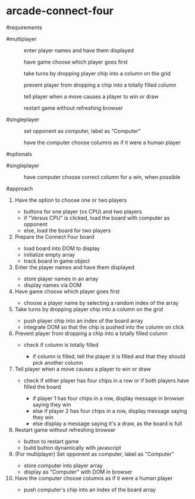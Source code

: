 # arcade-connect-four

#requirements

#multiplayer

<ul>
    <ul>enter player names and have them displayed</ul>
    <ul>have game choose which player goes first</ul>
    <ul>take turns by dropping player chip into a column on the grid</ul>
    <ul>prevent player from dropping a chip into a totally filled column</ul>
    <ul>tell player when a move causes a player to win or draw</ul>
    <ul>restart game without refreshing browser</ul>
</ul>

#singleplayer

<ul>
    <ul>set opponent as computer, label as "Computer"</ul>
    <ul>have the computer choose columns as if it were a human player</ul>
</ul>

#optionals

#singleplayer

<ul>
    <ul>have computer choose correct column for a win, when possible</ul>
</ul>

#approach

<ol>
    <li>Have the option to choose one or two players</li>
        <ul>
            <li>buttons for one player (vs CPU) and two players</li>
            <li>if "Versus CPU" is clicked, load the board with computer as opponent</li>
            <li>else, load the board for two players</li>
        </ul>
    </li>
    <li>Prepare the Connect Four board</li>
    <ul>
        <li>load board into DOM to display</li>
        <li>initialize empty array</li>
        <li>track board in game object</li>
    </ul>
    <li>Enter the player names and have them displayed</li>
    <ul>
        <li>store player names in an array</li>
        <li>display names via DOM</li>
    </ul>
    <li>Have game choose which player goes first</li>
    <ul>
        <li>choose a player name by selecting a random index of the array</li>
    </ul>
    <li>Take turns by dropping player chip into a column on the grid</li>
    <ul>
        <li>push player chip into an index of the board array</li>
        <li>integrate DOM so that the chip is pushed into the column on click</li>
    </ul>
    <li>Prevent player from dropping a chip into a totally filled column</li>
    <ul>
        <li>check if column is totally filled</li>
            <ul>
                <li>if column is filled, tell the player it is filled and that they should pick another column</li>
            </ul>
    </ul>
    <li>Tell player when a move causes a player to win or draw</li>
    <ul>
        <li>check if either player has four chips in a row or if both players have filled the board</li>
            <ul>
                <li>if player 1 has four chips in a row, display message in browser saying they win</li>
                <li>else if player 2 has four chips in a row, display message saying they win</li>
                <li>else display a message saying it's a draw, as the board is full</li>
            </ul>
    </ul>
    <li>Restart game without refreshing browser</li>
    <ul>
        <li>button to restart game</li>
        <li>build button dynamically with javascript</li>
    </ul>
    <li>(For multiplayer) Set opponent as computer, label as "Computer"</li>
    <ul>
        <li>store computer into player array</li>
        <li>display as "Computer" with DOM in browser</li>
    </ul>
    <li>Have the computer choose columns as if it were a human player</li>
    <ul>
        <li>push computer's chip into an index of the board array</li>
    </ul>
</ol>
